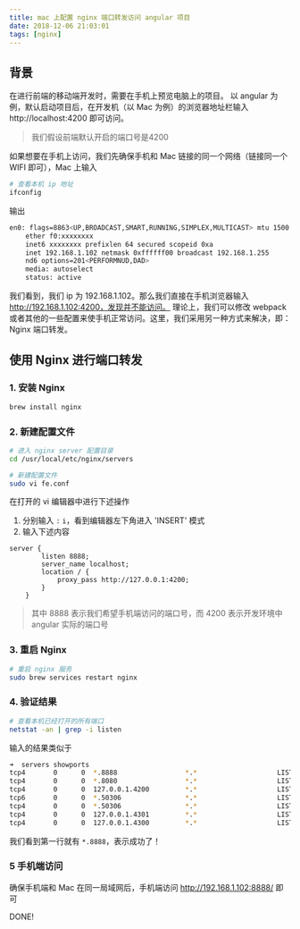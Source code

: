 ```yaml
---
title: mac 上配置 nginx 端口转发访问 angular 项目
date: 2018-12-06 21:03:01
tags: [nginx]
---
```


## 背景

在进行前端的移动端开发时，需要在手机上预览电脑上的项目。
以 angular 为例，默认启动项目后，在开发机（以 Mac 为例）的浏览器地址栏输入 http://localhost:4200 即可访问。
> 我们假设前端默认开启的端口号是4200

如果想要在手机上访问，我们先确保手机和 Mac 链接的同一个网络（链接同一个 WIFI 即可），Mac 上输入 

```bash
# 查看本机 ip 地址
ifconfig
```

输出
```bash
en0: flags=8863<UP,BROADCAST,SMART,RUNNING,SIMPLEX,MULTICAST> mtu 1500
	ether f0:xxxxxxxx
	inet6 xxxxxxxx prefixlen 64 secured scopeid 0xa
	inet 192.168.1.102 netmask 0xffffff00 broadcast 192.168.1.255
	nd6 options=201<PERFORMNUD,DAD>
	media: autoselect
	status: active
```

我们看到，我们 ip 为 192.168.1.102。那么我们直接在手机浏览器输入 http://192.168.1.102:4200，发现并不能访问。
理论上，我们可以修改 webpack 或者其他的一些配置来使手机正常访问。这里，我们采用另一种方式来解决，即：Nginx 端口转发。

## 使用 Nginx 进行端口转发

### 1. 安装 Nginx

```bash
brew install nginx
```

### 2. 新建配置文件

```bash
# 进入 nginx server 配置目录
cd /usr/local/etc/nginx/servers

# 新建配置文件
sudo vi fe.conf
```

在打开的 vi 编辑器中进行下述操作
1. 分别输入 `:` `i`，看到编辑器左下角进入 'INSERT' 模式
2. 输入下述内容
```shell
server {
        listen 8888;
        server_name localhost;
        location / {
            proxy_pass http://127.0.0.1:4200;
        }
    }
```
> 其中 8888 表示我们希望手机端访问的端口号，而 4200 表示开发环境中 angular 实际的端口号

### 3. 重启 Nginx

```bash
# 重启 nginx 服务
sudo brew services restart nginx
```

### 4. 验证结果

```bash
# 查看本机已经打开的所有端口
netstat -an | grep -i listen
```

输入的结果类似于
```bash
➜  servers showports
tcp4       0      0  *.8888                 *.*                    LISTEN
tcp4       0      0  *.8080                 *.*                    LISTEN
tcp4       0      0  127.0.0.1.4200         *.*                    LISTEN
tcp6       0      0  *.50306                *.*                    LISTEN
tcp4       0      0  *.50306                *.*                    LISTEN
tcp4       0      0  127.0.0.1.4301         *.*                    LISTEN
tcp4       0      0  127.0.0.1.4300         *.*                    LISTEN
```

我们看到第一行就有 `*.8888`，表示成功了！

### 5 手机端访问

确保手机端和 Mac 在同一局域网后，手机端访问 http://192.168.1.102:8888/ 即可

DONE!
